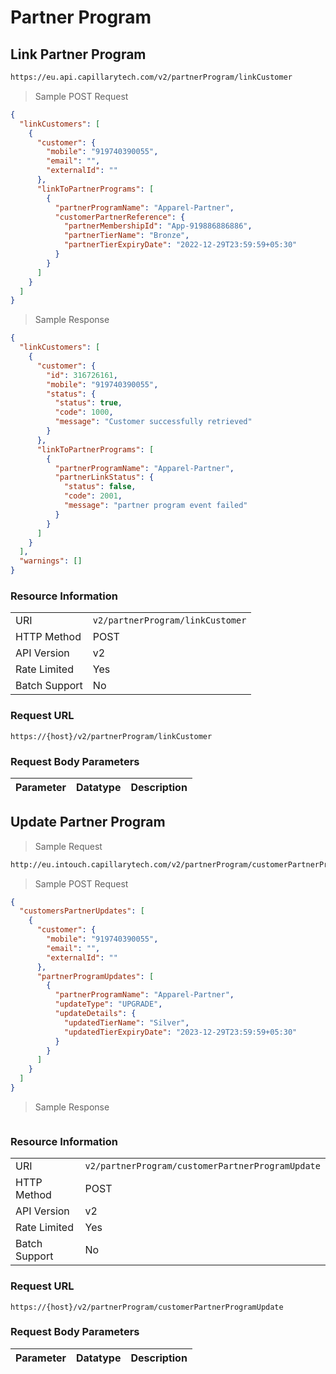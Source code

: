 # Partner Program

## Link Partner Program

```html
https://eu.api.capillarytech.com/v2/partnerProgram/linkCustomer
```

> Sample POST Request

```json
{
  "linkCustomers": [
    {
      "customer": {
        "mobile": "919740390055",
        "email": "",
        "externalId": ""
      },
      "linkToPartnerPrograms": [
        {
          "partnerProgramName": "Apparel-Partner",
          "customerPartnerReference": {
            "partnerMembershipId": "App-919886886886",
            "partnerTierName": "Bronze",
            "partnerTierExpiryDate": "2022-12-29T23:59:59+05:30"
          }
        }
      ]
    }
  ]
}
```

> Sample Response

```json
{
  "linkCustomers": [
    {
      "customer": {
        "id": 316726161,
        "mobile": "919740390055",
        "status": {
          "status": true,
          "code": 1000,
          "message": "Customer successfully retrieved"
        }
      },
      "linkToPartnerPrograms": [
        {
          "partnerProgramName": "Apparel-Partner",
          "partnerLinkStatus": {
            "status": false,
            "code": 2001,
            "message": "partner program event failed"
          }
        }
      ]
    }
  ],
  "warnings": []
}
```

### Resource Information

| | |
--------- | ----------- |
URI | `v2/partnerProgram/linkCustomer`
HTTP Method | POST
API Version | v2
Rate Limited | Yes
Batch Support | No

### Request URL
`https://{host}/v2/partnerProgram/linkCustomer`


### Request Body Parameters
Parameter | Datatype | Description
--------- | -------- | -----------



## Update Partner Program

> Sample Request

```html
http://eu.intouch.capillarytech.com/v2/partnerProgram/customerPartnerProgramUpdate
```

> Sample POST Request

```json
{
  "customersPartnerUpdates": [
    {
      "customer": {
        "mobile": "919740390055",
        "email": "",
        "externalId": ""
      },
      "partnerProgramUpdates": [
        {
          "partnerProgramName": "Apparel-Partner",
          "updateType": "UPGRADE",
          "updateDetails": {
            "updatedTierName": "Silver",
            "updatedTierExpiryDate": "2023-12-29T23:59:59+05:30"
          }
        }
      ]
    }
  ]
}

```

> Sample Response

```json

```





### Resource Information

| | |
--------- | ----------- |
URI | `v2/partnerProgram/customerPartnerProgramUpdate`
HTTP Method | POST
API Version | v2
Rate Limited | Yes
Batch Support | No

### Request URL
`https://{host}/v2/partnerProgram/customerPartnerProgramUpdate`


### Request Body Parameters
Parameter | Datatype | Description
--------- | -------- | -----------